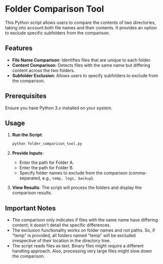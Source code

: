 # Folder Comparison Tool

This Python script allows users to compare the contents of two directories, taking into account both file names and their contents. It provides an option to exclude specific subfolders from the comparison.

## Features
- **File Name Comparison**: Identifies files that are unique to each folder.
- **Content Comparison**: Detects files with the same name but differing content across the two folders.
- **Subfolder Exclusion**: Allows users to specify subfolders to exclude from the comparison.

## Prerequisites
Ensure you have Python 3.x installed on your system.

## Usage

1. **Run the Script**:
    ```bash
    python folder_comparison_tool.py
    ```

2. **Provide Inputs**:
    - Enter the path for Folder A.
    - Enter the path for Folder B.
    - Specify folder names to exclude from the comparison (comma-separated, e.g., `temp, logs, backup`).

3. **View Results**: The script will process the folders and display the comparison results.

## Important Notes
- The comparison only indicates if files with the same name have differing content; it doesn't detail the specific differences.
- The exclusion functionality works on folder names and not paths. So, if "temp" is provided, all folders named "temp" will be excluded irrespective of their location in the directory tree.
- The script reads files as text. Binary files might require a different handling approach. Also, processing very large files might slow down the comparison.


